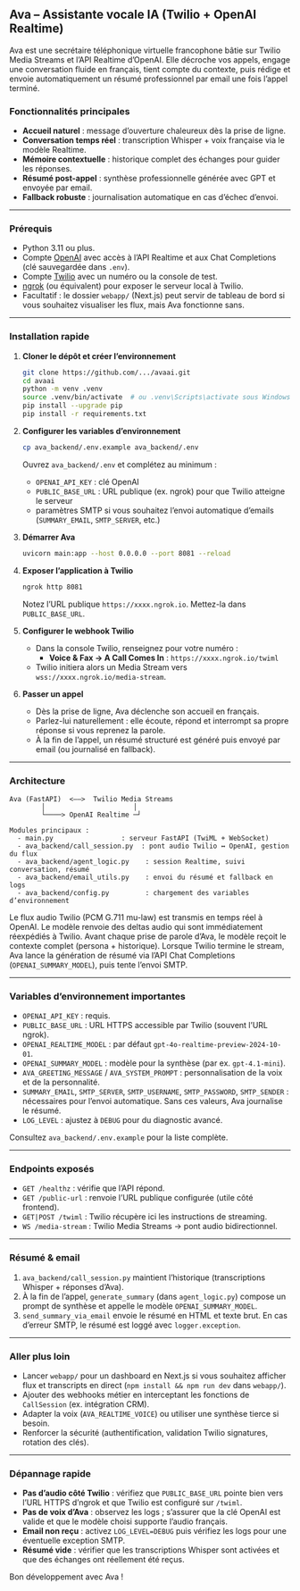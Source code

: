 ## Ava – Assistante vocale IA (Twilio + OpenAI Realtime)

Ava est une secrétaire téléphonique virtuelle francophone bâtie sur Twilio Media Streams et l’API Realtime d’OpenAI. Elle décroche vos appels, engage une conversation fluide en français, tient compte du contexte, puis rédige et envoie automatiquement un résumé professionnel par email une fois l’appel terminé.

### Fonctionnalités principales
- **Accueil naturel** : message d’ouverture chaleureux dès la prise de ligne.
- **Conversation temps réel** : transcription Whisper + voix française via le modèle Realtime.
- **Mémoire contextuelle** : historique complet des échanges pour guider les réponses.
- **Résumé post-appel** : synthèse professionnelle générée avec GPT et envoyée par email.
- **Fallback robuste** : journalisation automatique en cas d’échec d’envoi.

---

### Prérequis
- Python 3.11 ou plus.
- Compte [OpenAI](https://platform.openai.com/) avec accès à l’API Realtime et aux Chat Completions (clé sauvegardée dans `.env`).
- Compte [Twilio](https://www.twilio.com/) avec un numéro ou la console de test.
- [ngrok](https://ngrok.com/) (ou équivalent) pour exposer le serveur local à Twilio.
- Facultatif : le dossier `webapp/` (Next.js) peut servir de tableau de bord si vous souhaitez visualiser les flux, mais Ava fonctionne sans.

---

### Installation rapide
1. **Cloner le dépôt et créer l’environnement**
   ```bash
   git clone https://github.com/.../avaai.git
   cd avaai
   python -m venv .venv
   source .venv/bin/activate  # ou .venv\Scripts\activate sous Windows
   pip install --upgrade pip
   pip install -r requirements.txt
   ```

2. **Configurer les variables d’environnement**
   ```bash
   cp ava_backend/.env.example ava_backend/.env
   ```
   Ouvrez `ava_backend/.env` et complétez au minimum :
   - `OPENAI_API_KEY` : clé OpenAI
   - `PUBLIC_BASE_URL` : URL publique (ex. ngrok) pour que Twilio atteigne le serveur
   - paramètres SMTP si vous souhaitez l’envoi automatique d’emails (`SUMMARY_EMAIL`, `SMTP_SERVER`, etc.)

3. **Démarrer Ava**
   ```bash
   uvicorn main:app --host 0.0.0.0 --port 8081 --reload
   ```

4. **Exposer l’application à Twilio**
   ```bash
   ngrok http 8081
   ```
   Notez l’URL publique `https://xxxx.ngrok.io`. Mettez-la dans `PUBLIC_BASE_URL`.

5. **Configurer le webhook Twilio**
   - Dans la console Twilio, renseignez pour votre numéro :
     - **Voice & Fax → A Call Comes In** : `https://xxxx.ngrok.io/twiml`
   - Twilio initiera alors un Media Stream vers `wss://xxxx.ngrok.io/media-stream`.

6. **Passer un appel**
   - Dès la prise de ligne, Ava déclenche son accueil en français.
   - Parlez-lui naturellement : elle écoute, répond et interrompt sa propre réponse si vous reprenez la parole.
   - À la fin de l’appel, un résumé structuré est généré puis envoyé par email (ou journalisé en fallback).

---

### Architecture
```
Ava (FastAPI)  <——>  Twilio Media Streams
        │                      │
        └────> OpenAI Realtime ─┘

Modules principaux :
  - main.py                 : serveur FastAPI (TwiML + WebSocket)
  - ava_backend/call_session.py  : pont audio Twilio ↔ OpenAI, gestion du flux
  - ava_backend/agent_logic.py    : session Realtime, suivi conversation, résumé
  - ava_backend/email_utils.py    : envoi du résumé et fallback en logs
  - ava_backend/config.py         : chargement des variables d’environnement
```

Le flux audio Twilio (PCM G.711 mu-law) est transmis en temps réel à OpenAI. Le modèle renvoie des deltas audio qui sont immédiatement réexpédiés à Twilio. Avant chaque prise de parole d’Ava, le modèle reçoit le contexte complet (persona + historique). Lorsque Twilio termine le stream, Ava lance la génération de résumé via l’API Chat Completions (`OPENAI_SUMMARY_MODEL`), puis tente l’envoi SMTP.

---

### Variables d’environnement importantes
- `OPENAI_API_KEY` : requis.
- `PUBLIC_BASE_URL` : URL HTTPS accessible par Twilio (souvent l’URL ngrok).
- `OPENAI_REALTIME_MODEL` : par défaut `gpt-4o-realtime-preview-2024-10-01`.
- `OPENAI_SUMMARY_MODEL` : modèle pour la synthèse (par ex. `gpt-4.1-mini`).
- `AVA_GREETING_MESSAGE` / `AVA_SYSTEM_PROMPT` : personnalisation de la voix et de la personnalité.
- `SUMMARY_EMAIL`, `SMTP_SERVER`, `SMTP_USERNAME`, `SMTP_PASSWORD`, `SMTP_SENDER` : nécessaires pour l’envoi automatique. Sans ces valeurs, Ava journalise le résumé.
- `LOG_LEVEL` : ajustez à `DEBUG` pour du diagnostic avancé.

Consultez `ava_backend/.env.example` pour la liste complète.

---

### Endpoints exposés
- `GET /healthz` : vérifie que l’API répond.
- `GET /public-url` : renvoie l’URL publique configurée (utile côté frontend).
- `GET|POST /twiml` : Twilio récupère ici les instructions de streaming.
- `WS /media-stream` : Twilio Media Streams → pont audio bidirectionnel.

---

### Résumé & email
1. `ava_backend/call_session.py` maintient l’historique (transcriptions Whisper + réponses d’Ava).
2. À la fin de l’appel, `generate_summary` (dans `agent_logic.py`) compose un prompt de synthèse et appelle le modèle `OPENAI_SUMMARY_MODEL`.
3. `send_summary_via_email` envoie le résumé en HTML et texte brut. En cas d’erreur SMTP, le résumé est loggé avec `logger.exception`.

---

### Aller plus loin
- Lancer `webapp/` pour un dashboard en Next.js si vous souhaitez afficher flux et transcripts en direct (`npm install && npm run dev` dans `webapp/`).
- Ajouter des webhooks métier en interceptant les fonctions de `CallSession` (ex. intégration CRM).
- Adapter la voix (`AVA_REALTIME_VOICE`) ou utiliser une synthèse tierce si besoin.
- Renforcer la sécurité (authentification, validation Twilio signatures, rotation des clés).

---

### Dépannage rapide
- **Pas d’audio côté Twilio** : vérifiez que `PUBLIC_BASE_URL` pointe bien vers l’URL HTTPS d’ngrok et que Twilio est configuré sur `/twiml`.
- **Pas de voix d’Ava** : observez les logs ; s’assurer que la clé OpenAI est valide et que le modèle choisi supporte l’audio français.
- **Email non reçu** : activez `LOG_LEVEL=DEBUG` puis vérifiez les logs pour une éventuelle exception SMTP.
- **Résumé vide** : vérifier que les transcriptions Whisper sont activées et que des échanges ont réellement été reçus.

Bon développement avec Ava !
